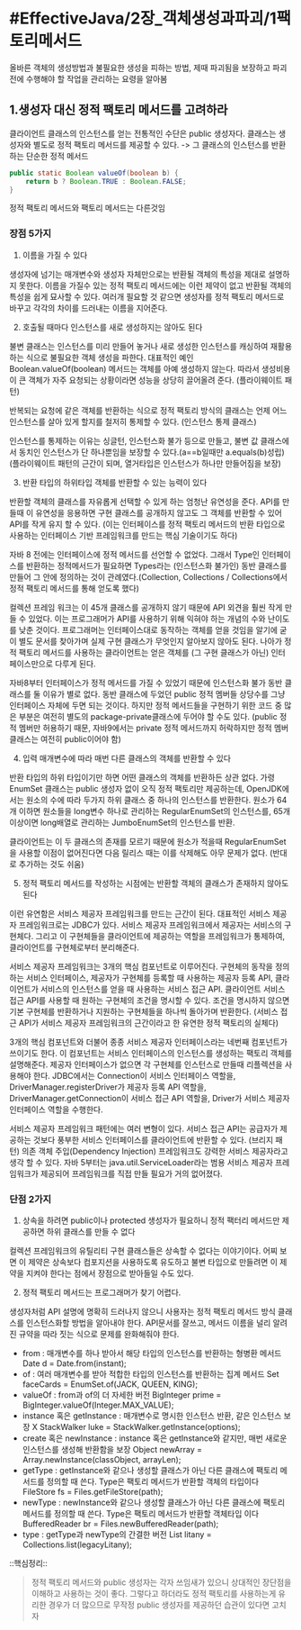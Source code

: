 # #EffectiveJava/2장_객체생성과파괴/1팩토리메서드
올바른 객체의 생성방법과 불필요한 생성을 피하는 방법, 제때 파괴됨을 보장하고 파괴전에 수행해야 할 작업을 관리하는 요령을 알아봄

## 1.생성자 대신 정적 팩토리 메서드를 고려하라

클라이언트 클래스의 인스턴스를 얻는 전통적인 수단은 public 생성자다.
클래스는 생성자와 별도로 정적 팩토리 메서드를 제공할 수 있다.
-> 그 클래스의 인스턴스를 반환하는 단순한 정적 메서드
```java
public static Boolean valueOf(boolean b) {
	return b ? Boolean.TRUE : Boolean.FALSE;
}
```
정적 팩토리 메서드와 팩토리 메서드는 다른것임

### 장점 5가지

1. 이름을 가질 수 있다

생성자에 넘기는 매개변수와 생성자 자체만으로는 반환될 객체의 특성을 제대로 설명하지 못한다. 이름을 가질수 있는 정적 팩토리 메서드에는 이런 제약이 없고 반환될 객체의 특성을 쉽게 묘사할 수 있다. 여러개 필요할 것 같으면 생성자를 정적 팩토리 메서드로 바꾸고 각각의 차이를 드러내는 이름을 지어준다.

2. 호출될 때마다 인스턴스를 새로 생성하지는 않아도 된다

불변 클래스는 인스턴스를 미리 만들어 놓거나 새로 생성한 인스턴스를 캐싱하여 재활용하는 식으로 불필요한 객체 생성을 파한다. 대표적인 예인 Boolean.valueOf(boolean) 메서드는 객체를 아예 생성하지 않는다. 따라서 생성비용이 큰 객체가 자주 요청되는 상황이라면 성능을 상당히 끌어올려 준다. (플라이웨이트 패턴)

반복되는 요청에 같은 객체를 반환하는 식으로 정적 팩토리 방식의 클래스는 언제 어느 인스턴스를 살아 있게 할지를 철저히 통제할 수 있다. (인스턴스 통제 클래스)

인스턴스를 통제하는 이유는 싱글턴, 인스턴스화 불가 등으로 만들고, 불변 값 클래스에서 동치인 인스턴스가 단 하나뿐임을 보장할 수 있다.(a==b일때만 a.equals(b)성립)
(플라이웨이트 패턴의 근간이 되며, 열거타입은 인스턴스가 하나만 만들어짐을 보장)

3. 반환 타입의 하위타입 객체를 반환할 수 있는 능력이 있다

반환할 객체의 클래스를 자유롭게 선택할 수 있게 하는 엄청난 유연성을 준다. API를 만들때 이 유연성을 응용하면 구현 클래스를 공개하지 않고도 그 객체를 반환할 수 있어 API를 작게 유지 할 수 있다. (이는 인터페이스를 정적 팩토리 메서드의 반환 타입으로 사용하는 인터페이스 기반 프레임워크를 만드는 핵심 기술이기도 하다)

 자바 8 전에는 인터페이스에 정적 메서드를 선언할 수 없었다. 그래서 Type인 인터페이스를 반환하는 정적메서드가 필요하면 Types라는 (인스턴스화 불가인) 동반 클래스를 만들어 그 안에 정의하는 것이 관례였다.(Collection, Collections / Collections에서 정적 팩토리 메서드를 통해 얻도록 했다) 

컬렉션 프레임 워크는 이 45개 클래스를 공개하지 않기 때문에 API 외견을 훨씬 작게 만들 수 있었다. 이는 프로그래머가 API를 사용하기 위해 익혀야 하는 개념의 수와 난이도를 낮춘 것이다. 프로그래머는 인터페이스대로 동작하는 객체를 얻을 것임을 알기에 굳이 별도 문서를 찾아가며 실제 구현 클래스가 무엇인지 알아보지 않아도 된다. 나아가 정적 팩토리 메서드를 사용하는 클라이언트는 얻은 객체를 (그 구현 클래스가 아닌) 인터페이스만으로 다루게 된다.

자바8부터 인터페이스가 정적 메서드를 가질 수 있었기 때문에 인스턴스화 불가 동반 클래스를 둘 이유가 별로 없다. 동반 클래스에 두었던 public 정적 멤버들 상당수를 그냥 인터페이스 자체에 두면 되는 것이다. 하지만 정적 메서드들을 구현하기 위한 코드 중 많은 부분은 여전히 별도의 package-private클래스에 두어야 할 수도 있다. (public 정적 멤버만 허용하기 때문, 자바9에서는 private 정적 메서드까지 허락하지만 정적 멤버 클래스는 여전히 public이어야 함)

4. 입력 매개변수에 따라 매번 다른 클래스의 객체를 반환할 수 있다

반환 타입의 하위 타입이기만 하면 어떤 클래스의 객체를 반환하든 상관 없다. 가령 EnumSet 클래스는 public 생성자 없이 오직 정적 팩토리만 제공하는데, OpenJDK에서는 원소의 수에 따라 두가지 하위 클래스 중 하나의 인스턴스를 반환한다. 원소가 64개 이하면 원소들을 long변수 하나로 관리하는 RegularEnumSet의 인스턴스를, 65개 이상이면 long배열로 관리하는 JumboEnumSet의 인스턴스를 반환.

클라이언트는 이 두 클래스의 존재를 모르기 때문에 원소가 적을때 RegularEnumSet을 사용할 이점이 없어진다면 다음 릴리스 때는 이를 삭제해도 아무 문제가 없다. (반대로 추가하는 것도 쉬움)

5. 정적 팩토리 메서드를 작성하는 시점에는 반환할 객체의 클래스가 존재하지 않아도 된다

이런 유연함은 서비스 제공자 프레임워크를 만드는 근간이 된다. 대표적인 서비스 제공자 프레임워크로는 JDBC가 있다. 서비스 제공자 프레임워크에서 제공자는 서비스의 구현체다. 그리고 이 구현체들을 클라이언트에 제공하는 역할을 프레임워크가 통제하여, 클라이언트를 구현체로부터 분리해준다. 

서비스 제공자 프레임워크는 3개의 핵심 컴포넌트로 이루어진다. 구현체의 동작을 정의하는 서비스 인터페이스, 제공자가 구현체를 등록할 때 사용하는 제공자 등록 API, 클라이언트가 서비스의 인스턴스를 얻을 때 사용하는 서비스 접근 API. 클라이언트 서비스 접근 API를 사용할 때 원하는 구현체의 조건을 명시할 수 있다. 조건을 명시하지 않으면 기본 구현체를 반환하거나 지원하는 구현체들을 하나씩 돌아가며 반환한다. (서비스 접근 API가 서비스 제공자 프레임워크의 근간이라고 한 유연한 정적 팩토리의 실체다)

3개의 핵심 컴포넌트와 더불어 종종 서비스 제공자 인터페이스라는 네번째 컴포넌트가 쓰이기도 한다. 이 컴포넌트는 서비스 인터페이스의 인스턴스를 생성하는 팩토리 객체를 설명해준다. 제공자 인터페이스가 없으면 각 구현체를 인스턴스로 만들때 리플렉션을 사용해야 한다. JDBC에서는 Connection이 서비스 인터페이스 역할을, DriverManager.registerDriver가 제공자 등록 API 역할을, DriverManager.getConnection이 서비스 접근 API 역할을, Driver가 서비스 제공자 인터페이스 역할을 수행한다.

서비스 제공자 프레임워크 패턴에는 여러 변형이 있다. 서비스 접근 API는 공급자가 제공하는 것보다 풍부한 서비스 인터페이스를 클라이언트에 반환할 수 있다. (브리지 패턴)
의존 객체 주입(Dependency Injection) 프레임워크도 강력한 서비스 제공자라고 생각 할 수 있다. 자바 5부터는 java.util.ServiceLoader라는 범용 서비스 제공자 프레임워크가 제공되어 프레임워크를 직접 만들 필요가 거의 없어졌다.

### 단점 2가지

1. 상속을 하려면 public이나 protected 생성자가 필요하니 정적 팩터리 메서드만 제공하면 하위 클래스를 만들 수 없다

컬렉션 프레임워크의 유틸리티 구현 클래스들은 상속할 수 없다는 이야기이다. 어찌 보면 이 제약은 상속보다 컴포지션을 사용하도록 유도하고 불변  타입으로 만들려면 이 제약을 지켜야 한다는 점에서 장점으로 받아들일 수도 있다.

2. 정적 팩토리 메서드는 프로그래머가 찾기 어렵다.

생성자처럼 API 설명에 명확히 드러나지 않으니 사용자는 정적 팩토리 메서드 방식 클래스를 인스턴스화할 방법을 알아내야 한다. API문서를 잘쓰고, 메서드 이름을 널리 알려진 규약을 따라 짓는 식으로 문제를 완화해줘야 한다.

- from : 매개변수를 하나 받아서 해당 타입의 인스턴스를 반환하는 형병환 메서드
	Date d = Date.from(instant);
- of : 여러 매개변수를 받아 적합한 타입의 인스턴스를 반환하는 집계 메서드
	Set<Rank> faceCards = EnumSet.of(JACK, QUEEN, KING);
- valueOf : from과 of의 더 자세한 버전
	BigInteger prime = BigInteger.valueOf(Integer.MAX_VALUE);
- instance 혹은 getInstance : 매개변수로 명시한 인스턴스 반환, 같은 인스턴스 보장 X
	StackWalker luke = StackWalker.getInstance(options);
- create 혹은 newInstance : instance 혹은 getInstance와 같지만, 매번 새로운 인스턴스를 생성해 반환함을 보장
	Object newArray = Array.newInstance(classObject, arrayLen);
- getType : getInstance와 같으나 생성할 클래스가 아닌 다른 클래스에 팩토리 메서드를 정의할 때 쓴다. Type은 팩토리 메서드가 반환할 객체의 타입이다
	FileStore fs = Files.getFileStore(path);
- newType : newInstance와 같으나 생성할 클래스가 아닌 다른 클래스에 팩토리 메서드를 정의할 때 쓴다. Type은 팩토리 메서드가 반환할 객체타입 이다
	BufferedReader br = Files.newBufferedReader(path);
- type : getType과 newType의 간결한 버전
	List<Complaint> litany = Collections.list(legacyLitany);


::핵심정리::

> 정적 팩토리 메서드와 public 생성자는 각자 쓰임새가 있으니 상대적인 장단점을 이해하고 사용하는 것이 좋다. 그렇다고 하더라도 정적 팩토리를 사용하는게 유리한 경우가 더 많으므로 무작정 public 생성자를 제공하던 습관이 있다면 고치자






